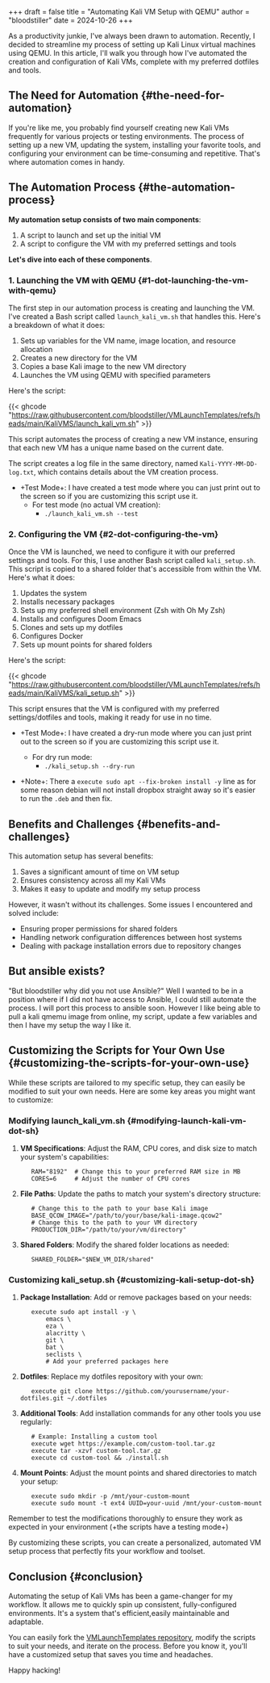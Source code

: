 +++
draft = false
title = "Automating Kali VM Setup with QEMU"
author = "bloodstiller"
date = 2024-10-26
+++

As a productivity junkie, I've always been drawn to automation. Recently, I decided to streamline my process of setting up Kali Linux virtual machines using QEMU. In this article, I'll walk you through how I've automated the creation and configuration of Kali VMs, complete with my preferred dotfiles and tools.



## The Need for Automation {#the-need-for-automation}

If you're like me, you probably find yourself creating new Kali VMs frequently for various projects or testing environments. The process of setting up a new VM, updating the system, installing your favorite tools, and configuring your environment can be time-consuming and repetitive. That's where automation comes in handy.


## The Automation Process {#the-automation-process}

**My automation setup consists of two main components**:

1.  A script to launch and set up the initial VM
2.  A script to configure the VM with my preferred settings and tools

**Let's dive into each of these components**.


### 1. Launching the VM with QEMU {#1-dot-launching-the-vm-with-qemu}

The first step in our automation process is creating and launching the VM. I've created a Bash script called `launch_kali_vm.sh` that handles this. Here's a breakdown of what it does:

1.  Sets up variables for the VM name, image location, and resource allocation
2.  Creates a new directory for the VM
3.  Copies a base Kali image to the new VM directory
4.  Launches the VM using QEMU with specified parameters

Here's the script:

{{< ghcode "https://raw.githubusercontent.com/bloodstiller/VMLaunchTemplates/refs/heads/main/KaliVMS/launch_kali_vm.sh"   >}}

This script automates the process of creating a new VM instance, ensuring that each new VM has a unique name based on the current date.

The script creates a log file in the same directory, named `Kali-YYYY-MM-DD-log.txt`, which contains details about the VM creation process.

-   +Test Mode+: I have created a test mode where you can just print out to the screen so if you are customizing this script use it.
    -   For test mode (no actual VM creation):
        -   `./launch_kali_vm.sh --test`


### 2. Configuring the VM {#2-dot-configuring-the-vm}

Once the VM is launched, we need to configure it with our preferred settings and tools. For this, I use another Bash script called `kali_setup.sh`. This script is copied to a shared folder that's accessible from within the VM. Here's what it does:

1.  Updates the system
2.  Installs necessary packages
3.  Sets up my preferred shell environment (Zsh with Oh My Zsh)
4.  Installs and configures Doom Emacs
5.  Clones and sets up my dotfiles
6.  Configures Docker
7.  Sets up mount points for shared folders

Here's the script:

{{< ghcode "https://raw.githubusercontent.com/bloodstiller/VMLaunchTemplates/refs/heads/main/KaliVMS/kali_setup.sh" >}}

This script ensures that the VM is configured with my preferred settings/dotfiles and tools, making it ready for use in no time.

-   +Test Mode+: I have created a dry-run mode where you can just print out to the screen so if you are customizing this script use it.
    -   For dry run mode:
        -   `./kali_setup.sh --dry-run`

- +Note+: There a `execute sudo apt --fix-broken install -y` line as for some reason debian will not install dropbox straight away so it's easier to run the `.deb` and then fix.

## Benefits and Challenges {#benefits-and-challenges}

This automation setup has several benefits:

1.  Saves a significant amount of time on VM setup
2.  Ensures consistency across all my Kali VMs
3.  Makes it easy to update and modify my setup process

However, it wasn't without its challenges. Some issues I encountered and solved include:

-   Ensuring proper permissions for shared folders
-   Handling network configuration differences between host systems
-   Dealing with package installation errors due to repository changes

## But ansible exists? 
"But bloodstiller why did you not use Ansible?" Well I wanted to be in a position where if I did not have access to Ansible, I could still automate the process. I will port this process to ansible soon. However I like being able to pull a kali qmemu image from online, my script, update a few variables and then I have my setup the way I like it. 


## Customizing the Scripts for Your Own Use {#customizing-the-scripts-for-your-own-use}

While these scripts are tailored to my specific setup, they can easily be modified to suit your own needs. Here are some key areas you might want to customize:


### Modifying launch_kali_vm.sh {#modifying-launch-kali-vm-dot-sh}

1.  **VM Specifications**: Adjust the RAM, CPU cores, and disk size to match your system's capabilities:
    ```shell
       RAM="8192"  # Change this to your preferred RAM size in MB
       CORES=6     # Adjust the number of CPU cores
    ```

2.  **File Paths**: Update the paths to match your system's directory structure:
    ```shell
       # Change this to the path to your base Kali image
       BASE_QCOW_IMAGE="/path/to/your/base/kali-image.qcow2"
       # Change this to the path to your VM directory
       PRODUCTION_DIR="/path/to/your/vm/directory"
    ```

3.  **Shared Folders**: Modify the shared folder locations as needed:
    ```shell
       SHARED_FOLDER="$NEW_VM_DIR/shared"
    ```


### Customizing kali_setup.sh {#customizing-kali-setup-dot-sh}

1.  **Package Installation**: Add or remove packages based on your needs:
    ```shell
       execute sudo apt install -y \
           emacs \
           eza \
           alacritty \
           git \
           bat \
           seclists \
           # Add your preferred packages here
    ```

2.  **Dotfiles**: Replace my dotfiles repository with your own:
    ```shell
       execute git clone https://github.com/yourusername/your-dotfiles.git ~/.dotfiles
    ```

3.  **Additional Tools**: Add installation commands for any other tools you use regularly:
    ```shell
       # Example: Installing a custom tool
       execute wget https://example.com/custom-tool.tar.gz
       execute tar -xzvf custom-tool.tar.gz
       execute cd custom-tool && ./install.sh
    ```

4.  **Mount Points**: Adjust the mount points and shared directories to match your setup:
    ```shell
       execute sudo mkdir -p /mnt/your-custom-mount
       execute sudo mount -t ext4 UUID=your-uuid /mnt/your-custom-mount
    ```

Remember to test the modifications thoroughly to ensure they work as expected in your environment (+the scripts have a testing mode+) 

By customizing these scripts, you can create a personalized, automated VM setup process that perfectly fits your workflow and toolset.


## Conclusion {#conclusion}

Automating the setup of Kali VMs has been a game-changer for my workflow. It allows me to quickly spin up consistent, fully-configured environments. It's a system that's efficient,easily maintainable and adaptable.

You can easily fork the [VMLaunchTemplates repository](https://github.com/bloodstiller/VMLaunchTemplates), modify the scripts to suit your needs, and iterate on the process. Before you know it, you'll have a customized setup that saves you time and headaches.

Happy hacking!
